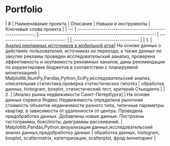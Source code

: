 # Portfolio

| # | Наименование проекта | Описание | Навыки и инструменты | Ключевые слова проекта |
| --: | :--------------------------------------------------------: |:--------------------------------------------------------: | :-------------------------------: | | :-------------------------------: |
| 1.  | [Анализ рекламных источников в мобильной игре](https://github.com/kitomakito/Portfolio/blob/154426baaab5a2b4eee9eda8b8e2e8eb21c00f48/%D0%90%D0%BD%D0%B0%D0%BB%D0%B8%D0%B7%20%D1%80%D0%B5%D0%BA%D0%BB%D0%B0%D0%BC%D0%BD%D1%8B%D1%85%20%D0%B8%D1%81%D1%82%D0%BE%D1%87%D0%BD%D0%B8%D0%BA%D0%BE%D0%B2%20%D0%B2%20%D0%BC%D0%BE%D0%B1%D0%B8%D0%BB%D1%8C%D0%BD%D0%BE%D0%B9%20%D0%B8%D0%B3%D1%80%D0%B5/ad_source_analysis.ipynb)| На основе данных о действиях пользователей, источниках их перехода, а также данных по закупке рекламы проведен исследовательский аанализ, проверена эффективность и окупаемость рекламных каналов, даны рекомендации по корректировке бюджетов в соответствии с планируемой монетизацией | Matplotlib,NumPy,Pandas,Python,SciPy,исследовательский анализ, описательная статистика,проверка статистических гипотез | обработка данных, histogram, boxplot, статистический тест, критерий Стьюдента | 
| 2.  |  [Анализ рынка недвижимости Санкт-Петербурга] | На основе данных сервиса Яндекс.Недвижимость определена рыночная стоимость объектов недвижимости разного типа, типичные параметры квартир, в зависимости от удаленности от центра. Проведена предобработка данных. Добавлены новые данные. Построены гистограммы, боксплоты, диаграммы рассеивания. | Matplotlib,Pandas,Python,визуализация данных,исследовательский анализ данных,предобработка данных | обработка данных, histogram, boxplot, scattermatrix, категоризация, scatterplot,  фрод-мониторинг |




